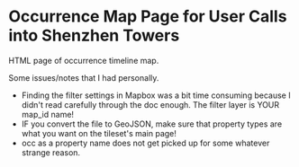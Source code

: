 # Occurrence Map Page for User Calls into Shenzhen Towers

HTML page of occurrence timeline map.

Some issues/notes that I had personally.

- Finding the filter settings in Mapbox was a bit time consuming because I didn't read carefully through the doc enough. The filter layer is YOUR map_id name!
- IF you convert the file to GeoJSON, make sure that property types are what you want on the tileset's main page!
- occ as a property name does not get picked up for some whatever strange reason.

